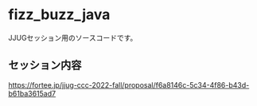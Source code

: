 # fizz_buzz_java

JJUGセッション用のソースコードです。

## セッション内容
https://fortee.jp/jjug-ccc-2022-fall/proposal/f6a8146c-5c34-4f86-b43d-b61ba3615ad7

